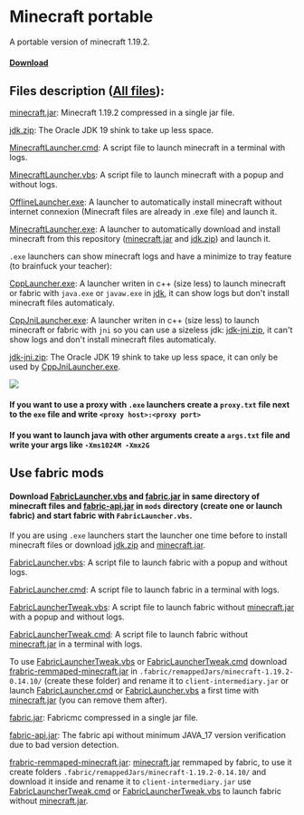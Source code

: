 # Minecraft portable

A portable version of minecraft 1.19.2.

#### [Download](https://github.com/chtibizoux/minecraft-portable/releases/download/v1.0.0/MinecraftLauncher.exe)

## Files description ([All files](https://github.com/chtibizoux/minecraft-portable/releases/tag/v1.0.0)):

[minecraft.jar](https://github.com/chtibizoux/minecraft-portable/releases/download/v1.0.0/minecraft.jar): Minecraft 1.19.2 compressed in a single jar file.

[jdk.zip](https://github.com/chtibizoux/minecraft-portable/releases/download/v1.0.0/jdk.zip): The Oracle JDK 19 shink to take up less space.

[MinecraftLauncher.cmd](https://github.com/chtibizoux/minecraft-portable/releases/download/v1.0.0/MinecraftLauncher.cmd): A script file to launch minecraft in a terminal with logs.

[MinecraftLauncher.vbs](https://github.com/chtibizoux/minecraft-portable/releases/download/v1.0.0/MinecraftLauncher.vbs): A script file to launch minecraft with a popup and without logs.

[OfflineLauncher.exe](https://github.com/chtibizoux/minecraft-portable/releases/download/v1.0.0/OfflineLauncher.exe): A launcher to automatically install minecraft without internet connexion (Minecraft files are already in .exe file) and launch it.

[MinecraftLauncher.exe](https://github.com/chtibizoux/minecraft-portable/releases/download/v1.0.0/MinecraftLauncher.exe): A launcher to automatically download and install minecraft from this repository ([minecraft.jar](https://github.com/chtibizoux/minecraft-portable/releases/download/v1.0.0/minecraft.jar) and [jdk.zip](https://github.com/chtibizoux/minecraft-portable/releases/download/v1.0.0/jdk.zip)) and launch it.

`.exe` launchers can show minecraft logs and have a minimize to tray feature (to brainfuck your teacher):

[CppLauncher.exe](https://github.com/chtibizoux/minecraft-portable/releases/download/v1.0.0/CppLauncher.exe): A launcher writen in c++ (size less) to launch minecraft or fabric with `java.exe` or `javaw.exe` in [jdk](https://github.com/chtibizoux/minecraft-portable/releases/download/v1.0.0/jdk.zip), it can show logs but don't install minecraft files automaticaly.

[CppJniLauncher.exe](https://github.com/chtibizoux/minecraft-portable/releases/download/v1.0.0/CppJniLauncher.exe): A launcher writen in c++ (size less) to launch minecraft or fabric with `jni` so you can use a sizeless jdk: [jdk-jni.zip](https://github.com/chtibizoux/minecraft-portable/releases/download/v1.0.0/jdk-jni.zip), it can't show logs and don't install minecraft files automaticaly.

[jdk-jni.zip](https://github.com/chtibizoux/minecraft-portable/releases/download/v1.0.0/jdk-jni.zip): The Oracle JDK 19 shink to take up less space, it can only be used by [CppJniLauncher.exe](https://github.com/chtibizoux/minecraft-portable/releases/download/v1.0.0/CppJniLauncher.exe). 

![](https://github.com/chtibizoux/minecraft-portable/raw/main/minimizeToTray.gif)

#### If you want to use a proxy with `.exe` launchers create a `proxy.txt` file next to the `exe` file and write `<proxy host>:<proxy port>`

#### If you want to launch java with other arguments create a `args.txt` file and write your args like `-Xms1024M -Xmx2G`

## Use fabric mods

#### Download [FabricLauncher.vbs](https://github.com/chtibizoux/minecraft-portable/releases/download/v1.0.0/FabricLauncher.vbs) and [fabric.jar](https://github.com/chtibizoux/minecraft-portable/releases/download/v1.0.0/fabric.jar) in same directory of minecraft files and [fabric-api.jar](https://github.com/chtibizoux/minecraft-portable/releases/download/v1.0.0/fabric-api.jar) in `mods` directory (create one or launch fabric) and start fabric with `FabricLauncher.vbs`.

If you are using `.exe` launchers start the launcher one time before to install minecraft files or download [jdk.zip](https://github.com/chtibizoux/minecraft-portable/releases/download/v1.0.0/jdk.zip) and [minecraft.jar](https://github.com/chtibizoux/minecraft-portable/releases/download/v1.0.0/minecraft.jar).

[FabricLauncher.vbs](https://github.com/chtibizoux/minecraft-portable/releases/download/v1.0.0/FabricLauncher.vbs): A script file to launch fabric with a popup and without logs.

[FabricLauncher.cmd](https://github.com/chtibizoux/minecraft-portable/releases/download/v1.0.0/FabricLauncher.cmd): A script file to launch fabric in a terminal with logs.

[FabricLauncherTweak.vbs](https://github.com/chtibizoux/minecraft-portable/releases/download/v1.0.0/FabricLauncherTweak.vbs): A script file to launch fabric without [minecraft.jar](https://github.com/chtibizoux/minecraft-portable/releases/download/v1.0.0/minecraft.jar) with a popup and without logs.

[FabricLauncherTweak.cmd](https://github.com/chtibizoux/minecraft-portable/releases/download/v1.0.0/FabricLauncherTweak.cmd): A script file to launch fabric without [minecraft.jar](https://github.com/chtibizoux/minecraft-portable/releases/download/v1.0.0/minecraft.jar) in a terminal with logs.

To use [FabricLauncherTweak.vbs](https://github.com/chtibizoux/minecraft-portable/releases/download/v1.0.0/FabricLauncherTweak.vbs) or [FabricLauncherTweak.cmd](https://github.com/chtibizoux/minecraft-portable/releases/download/v1.0.0/FabricLauncherTweak.cmd) download [frabric-remmaped-minecraft.jar](https://github.com/chtibizoux/minecraft-portable/releases/download/v1.0.0/frabric-remmaped-minecraft.jar) in `.fabric/remappedJars/minecraft-1.19.2-0.14.10/` (create these folder) and rename it to `client-intermediary.jar` or launch [FabricLauncher.cmd](https://github.com/chtibizoux/minecraft-portable/releases/download/v1.0.0/FabricLauncher.cmd) or [FabricLauncher.vbs](https://github.com/chtibizoux/minecraft-portable/releases/download/v1.0.0/FabricLauncher.vbs) a first time with [minecraft.jar](https://github.com/chtibizoux/minecraft-portable/releases/download/v1.0.0/minecraft.jar) (you can remove them after).

[fabric.jar](https://github.com/chtibizoux/minecraft-portable/releases/download/v1.0.0/fabric.jar): Fabricmc compressed in a single jar file.

[fabric-api.jar](https://github.com/chtibizoux/minecraft-portable/releases/download/v1.0.0/fabric-api.jar): The fabric api without minimum JAVA_17 version verification due to bad version detection.

[frabric-remmaped-minecraft.jar](https://github.com/chtibizoux/minecraft-portable/releases/download/v1.0.0/frabric-remmaped-minecraft.jar): [minecraft.jar](https://github.com/chtibizoux/minecraft-portable/releases/download/v1.0.0/minecraft.jar) remmaped by fabric, to use it create folders `.fabric/remappedJars/minecraft-1.19.2-0.14.10/` and download it inside and rename it to `client-intermediary.jar` use [FabricLauncherTweak.cmd](https://github.com/chtibizoux/minecraft-portable/releases/download/v1.0.0/FabricLauncherTweak.cmd) or [FabricLauncherTweak.vbs](https://github.com/chtibizoux/minecraft-portable/releases/download/v1.0.0/FabricLauncherTweak.vbs) to launch fabric without [minecraft.jar](https://github.com/chtibizoux/minecraft-portable/releases/download/v1.0.0/minecraft.jar).
